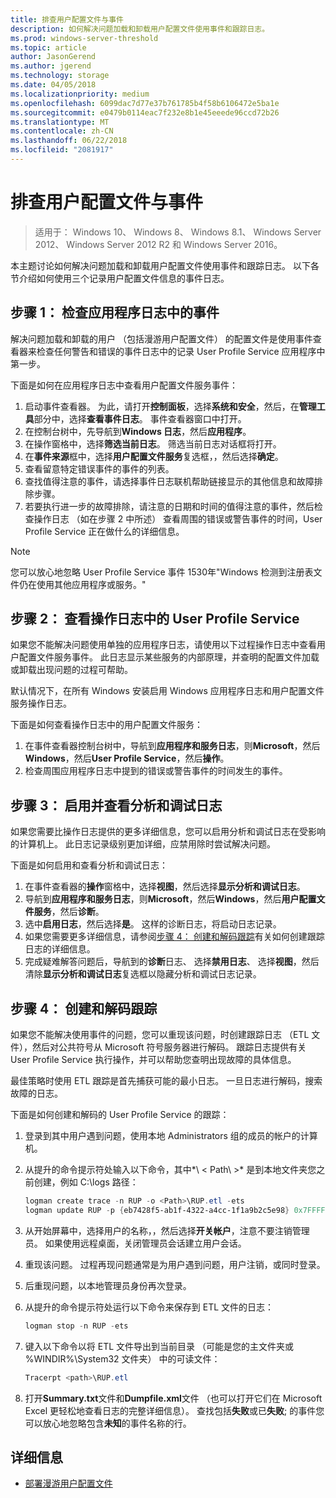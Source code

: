 ```yaml
---
title: 排查用户配置文件与事件
description: 如何解决问题加载和卸载用户配置文件使用事件和跟踪日志。
ms.prod: windows-server-threshold
ms.topic: article
author: JasonGerend
ms.author: jgerend
ms.technology: storage
ms.date: 04/05/2018
ms.localizationpriority: medium
ms.openlocfilehash: 6099dac7d77e37b761785b4f58b6106472e5ba1e
ms.sourcegitcommit: e0479b0114eac7f232e8b1e45eeede96ccd72b26
ms.translationtype: MT
ms.contentlocale: zh-CN
ms.lasthandoff: 06/22/2018
ms.locfileid: "2081917"
---
```

# <a name="troubleshoot-user-profiles-with-events"></a>排查用户配置文件与事件

>适用于： Windows 10、 Windows 8、 Windows 8.1、 Windows Server 2012、 Windows Server 2012 R2 和 Windows Server 2016。

本主题讨论如何解决问题加载和卸载用户配置文件使用事件和跟踪日志。 以下各节介绍如何使用三个记录用户配置文件信息的事件日志。

## <a name="step-1-checking-events-in-the-application-log"></a>步骤 1： 检查应用程序日志中的事件

解决问题加载和卸载的用户 （包括漫游用户配置文件） 的配置文件是使用事件查看器来检查任何警告和错误的事件日志中的记录 User Profile Service 应用程序中第一步。

下面是如何在应用程序日志中查看用户配置文件服务事件：

1. 启动事件查看器。 为此，请打开**控制面板**，选择**系统和安全**，然后，在**管理工具**部分中，选择**查看事件日志**。 事件查看器窗口中打开。
2. 在控制台树中，先导航到**Windows 日志**，然后**应用程序**。
3. 在操作窗格中，选择**筛选当前日志**。 筛选当前日志对话框将打开。
4. 在**事件来源**框中，选择**用户配置文件服务**复选框，，然后选择**确定**。
5. 查看留意特定错误事件的事件的列表。
6. 查找值得注意的事件，请选择事件日志联机帮助链接显示的其他信息和故障排除步骤。
7. 若要执行进一步的故障排除，请注意的日期和时间的值得注意的事件，然后检查操作日志 （如在步骤 2 中所述） 查看周围的错误或警告事件的时间，User Profile Service 正在做什么的详细信息。

>[!NOTE]
>您可以放心地忽略 User Profile Service 事件 1530年"Windows 检测到注册表文件仍在使用其他应用程序或服务。"

## <a name="step-2-view-the-operational-log-for-the-user-profile-service"></a>步骤 2： 查看操作日志中的 User Profile Service

如果您不能解决问题使用单独的应用程序日志，请使用以下过程操作日志中查看用户配置文件服务事件。 此日志显示某些服务的内部原理，并查明的配置文件加载或卸载出现问题的过程可帮助。

默认情况下，在所有 Windows 安装启用 Windows 应用程序日志和用户配置文件服务操作日志。

下面是如何查看操作日志中的用户配置文件服务：

1. 在事件查看器控制台树中，导航到**应用程序和服务日志**，则**Microsoft**，然后**Windows**，然后**User Profile Service**，然后**操作**。
2. 检查周围应用程序日志中提到的错误或警告事件的时间发生的事件。

## <a name="step-3-enable-and-view-analytic-and-debug-logs"></a>步骤 3： 启用并查看分析和调试日志

如果您需要比操作日志提供的更多详细信息，您可以启用分析和调试日志在受影响的计算机上。 此日志记录级别更加详细，应禁用除时尝试解决问题。

下面是如何启用和查看分析和调试日志：

1. 在事件查看器的**操作**窗格中，选择**视图**，然后选择**显示分析和调试日志**。
2. 导航到**应用程序和服务日志**，则**Microsoft**，然后**Windows**，然后**用户配置文件服务**，然后**诊断**。
3. 选中**启用日志**，然后选择**是**。 这样的诊断日志，将启动日志记录。
4. 如果您需要更多详细信息，请参阅[步骤 4： 创建和解码跟踪](#step-4:-creating-and-decoding-a-trace)有关如何创建跟踪日志的详细信息。
5. 完成疑难解答问题后，导航到的**诊断**日志、 选择**禁用日志**、 选择**视图**，然后清除**显示分析和调试日志**复选框以隐藏分析和调试日志记录。

## <a name="step-4-creating-and-decoding-a-trace"></a>步骤 4： 创建和解码跟踪

如果您不能解决使用事件的问题，您可以重现该问题，时创建跟踪日志 （ETL 文件），然后对公共符号从 Microsoft 符号服务器进行解码。 跟踪日志提供有关 User Profile Service 执行操作，并可以帮助您查明出现故障的具体信息。

最佳策略时使用 ETL 跟踪是首先捕获可能的最小日志。 一旦日志进行解码，搜索故障的日志。

下面是如何创建和解码的 User Profile Service 的跟踪：

1. 登录到其中用户遇到问题，使用本地 Administrators 组的成员的帐户的计算机。
2. 从提升的命令提示符处输入以下命令，其中*\ < Path\ >* 是到本地文件夹您之前创建，例如 C:\\logs 路径：
        
    ```PowerShell
    logman create trace -n RUP -o <Path>\RUP.etl -ets
    logman update RUP -p {eb7428f5-ab1f-4322-a4cc-1f1a9b2c5e98} 0x7FFFFFFF 0x7 -ets
    ```
3. 从开始屏幕中，选择用户的名称，，然后选择**开关帐户**，注意不要注销管理员。 如果使用远程桌面，关闭管理员会话建立用户会话。
4. 重现该问题。 过程再现问题通常是为用户遇到问题，用户注销，或同时登录。
5. 后重现问题，以本地管理员身份再次登录。
6. 从提升的命令提示符处运行以下命令来保存到 ETL 文件的日志：
  
    ```PowerShell
    logman stop -n RUP -ets
    ```
7. 键入以下命令以将 ETL 文件导出到当前目录 （可能是您的主文件夹或 %WINDIR%\\System32 文件夹） 中的可读文件：
    
    ```PowerShell
    Tracerpt <path>\RUP.etl
    ```
8. 打开**Summary.txt**文件和**Dumpfile.xml**文件 （也可以打开它们在 Microsoft Excel 更轻松地查看日志的完整详细信息）。 查找包括**失败**或已**失败**; 的事件您可以放心地忽略包含**未知**的事件名称的行。

## <a name="more-information"></a>详细信息

* [部署漫游用户配置文件](deploy-roaming-user-profiles.md)